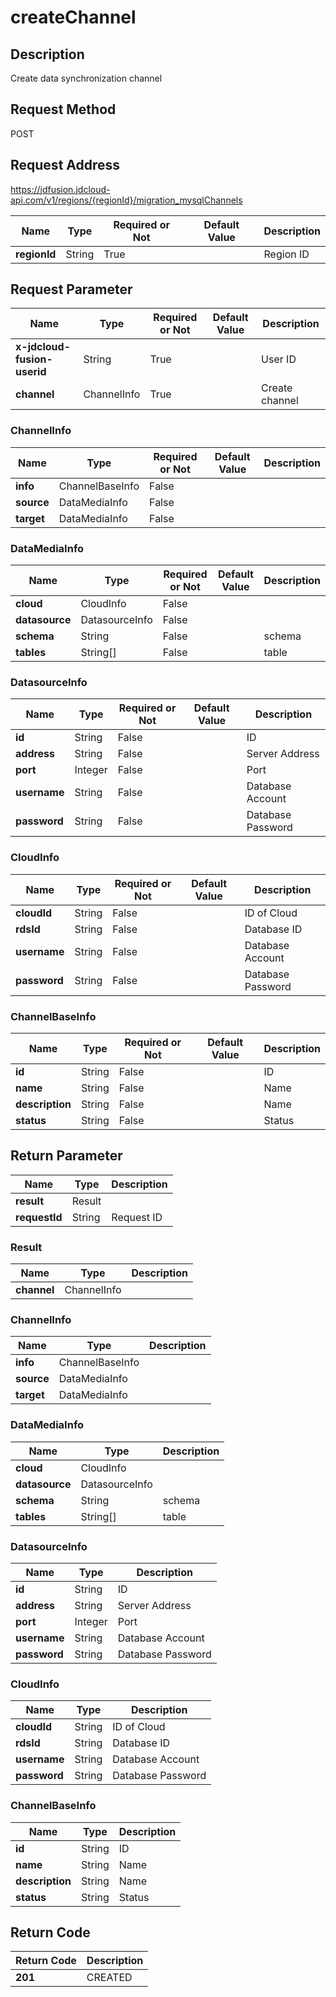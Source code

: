 # createChannel


## Description
Create data synchronization channel

## Request Method
POST

## Request Address
https://jdfusion.jdcloud-api.com/v1/regions/{regionId}/migration_mysqlChannels

|Name|Type|Required or Not|Default Value|Description|
|---|---|---|---|---|
|**regionId**|String|True| |Region ID|

## Request Parameter
|Name|Type|Required or Not|Default Value|Description|
|---|---|---|---|---|
|**x-jdcloud-fusion-userid**|String|True| |User ID|
|**channel**|ChannelInfo|True| |Create channel|

### ChannelInfo
|Name|Type|Required or Not|Default Value|Description|
|---|---|---|---|---|
|**info**|ChannelBaseInfo|False| | |
|**source**|DataMediaInfo|False| | |
|**target**|DataMediaInfo|False| | |
### DataMediaInfo
|Name|Type|Required or Not|Default Value|Description|
|---|---|---|---|---|
|**cloud**|CloudInfo|False| | |
|**datasource**|DatasourceInfo|False| | |
|**schema**|String|False| |schema|
|**tables**|String[]|False| |table|
### DatasourceInfo
|Name|Type|Required or Not|Default Value|Description|
|---|---|---|---|---|
|**id**|String|False| |ID|
|**address**|String|False| |Server Address|
|**port**|Integer|False| |Port|
|**username**|String|False| |Database Account|
|**password**|String|False| |Database Password|
### CloudInfo
|Name|Type|Required or Not|Default Value|Description|
|---|---|---|---|---|
|**cloudId**|String|False| |ID of Cloud|
|**rdsId**|String|False| |Database ID|
|**username**|String|False| |Database Account|
|**password**|String|False| |Database Password|
### ChannelBaseInfo
|Name|Type|Required or Not|Default Value|Description|
|---|---|---|---|---|
|**id**|String|False| |ID|
|**name**|String|False| |Name|
|**description**|String|False| |Name|
|**status**|String|False| |Status|

## Return Parameter
|Name|Type|Description|
|---|---|---|
|**result**|Result| |
|**requestId**|String|Request ID|

### Result
|Name|Type|Description|
|---|---|---|
|**channel**|ChannelInfo| |
### ChannelInfo
|Name|Type|Description|
|---|---|---|
|**info**|ChannelBaseInfo| |
|**source**|DataMediaInfo| |
|**target**|DataMediaInfo| |
### DataMediaInfo
|Name|Type|Description|
|---|---|---|
|**cloud**|CloudInfo| |
|**datasource**|DatasourceInfo| |
|**schema**|String|schema|
|**tables**|String[]|table|
### DatasourceInfo
|Name|Type|Description|
|---|---|---|
|**id**|String|ID|
|**address**|String|Server Address|
|**port**|Integer|Port|
|**username**|String|Database Account|
|**password**|String|Database Password|
### CloudInfo
|Name|Type|Description|
|---|---|---|
|**cloudId**|String|ID of Cloud|
|**rdsId**|String|Database ID|
|**username**|String|Database Account|
|**password**|String|Database Password|
### ChannelBaseInfo
|Name|Type|Description|
|---|---|---|
|**id**|String|ID|
|**name**|String|Name|
|**description**|String|Name|
|**status**|String|Status|

## Return Code
|Return Code|Description|
|---|---|
|**201**|CREATED|

